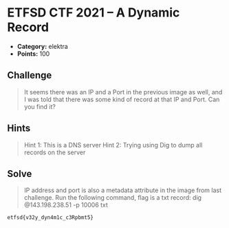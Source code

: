 # ETFSD CTF 2021 – A Dynamic Record
* **Category:** elektra
* **Points:** 100

## Challenge

> It seems there was an IP and a Port in the previous image as well, and I was told that there was some kind of record at that IP and Port. Can you find it?
## Hints

> Hint 1: This is a DNS server
> Hint 2: Trying using Dig to dump all records on the server
## Solve

> IP address and port is also a metadata attribute in the image from last challenge. Run the following command, flag is a txt record: dig @143.198.238.51 -p 10006 txt

```
etfsd{v32y_dyn4m1c_c3Rpbmt5}
```
